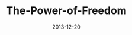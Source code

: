 ---
layout: music 
title: "The-Power-of-Freedom"
series: "The Gift of Freedom"
date: 2013-12-20 
description: "Florence"
audio: "http://www.crossroads.net/players/media/hq/giftoffreedom_03_florence.mp3"
audio-duration: "38:12"
src: "http://www.crossroads.net/players/media/mediumHz/GiftOfFreedom_190x110.jpg"
---
